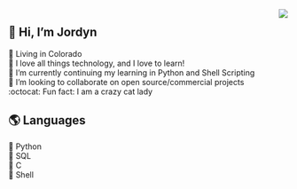 <img src="https://github.com/jordynac/literate-palm-tree/blob/main/Bitmoji.png?raw=true" align="right">

## 👋 Hi, I’m Jordyn
:mount_fuji: Living in Colorado <br>
:blue_book: I love all things technology, and I love to learn! <br>
🌱 I’m currently continuing my learning in Python and Shell Scripting <br>
:dancers: I’m looking to collaborate on open source/commercial projects <br>
:octocat: Fun fact: I am a crazy cat lady<br>

## :earth_americas: Languages
:snake: Python <br>
:file_folder: SQL <br>
:ocean: C <br>
:shell: Shell <br>

<!---
jordynac/jordynac is a ✨ special ✨ repository because its `README.md` (this file) appears on your GitHub profile.
You can click the Preview link to take a look at your changes.
--->


